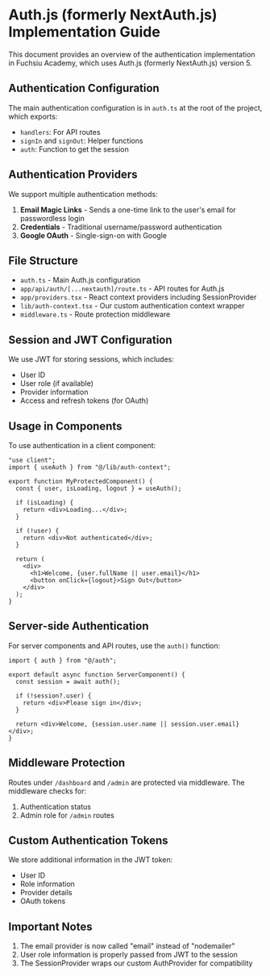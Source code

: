 # Auth.js (formerly NextAuth.js) Implementation Guide

This document provides an overview of the authentication implementation in Fuchsiu Academy, which uses Auth.js (formerly NextAuth.js) version 5.

## Authentication Configuration

The main authentication configuration is in `auth.ts` at the root of the project, which exports:

- `handlers`: For API routes
- `signIn` and `signOut`: Helper functions
- `auth`: Function to get the session

## Authentication Providers

We support multiple authentication methods:

1. **Email Magic Links** - Sends a one-time link to the user's email for passwordless login
2. **Credentials** - Traditional username/password authentication
3. **Google OAuth** - Single-sign-on with Google

## File Structure

- `auth.ts` - Main Auth.js configuration
- `app/api/auth/[...nextauth]/route.ts` - API routes for Auth.js
- `app/providers.tsx` - React context providers including SessionProvider
- `lib/auth-context.tsx` - Our custom authentication context wrapper
- `middleware.ts` - Route protection middleware

## Session and JWT Configuration

We use JWT for storing sessions, which includes:

- User ID
- User role (if available)
- Provider information
- Access and refresh tokens (for OAuth)

## Usage in Components

To use authentication in a client component:

```tsx
"use client";
import { useAuth } from "@/lib/auth-context";

export function MyProtectedComponent() {
  const { user, isLoading, logout } = useAuth();

  if (isLoading) {
    return <div>Loading...</div>;
  }

  if (!user) {
    return <div>Not authenticated</div>;
  }

  return (
    <div>
      <h1>Welcome, {user.fullName || user.email}</h1>
      <button onClick={logout}>Sign Out</button>
    </div>
  );
}
```

## Server-side Authentication

For server components and API routes, use the `auth()` function:

```tsx
import { auth } from "@/auth";

export default async function ServerComponent() {
  const session = await auth();

  if (!session?.user) {
    return <div>Please sign in</div>;
  }

  return <div>Welcome, {session.user.name || session.user.email}</div>;
}
```

## Middleware Protection

Routes under `/dashboard` and `/admin` are protected via middleware. The middleware checks for:

1. Authentication status
2. Admin role for `/admin` routes

## Custom Authentication Tokens

We store additional information in the JWT token:

- User ID
- Role information
- Provider details
- OAuth tokens

## Important Notes

1. The email provider is now called "email" instead of "nodemailer"
2. User role information is properly passed from JWT to the session
3. The SessionProvider wraps our custom AuthProvider for compatibility
